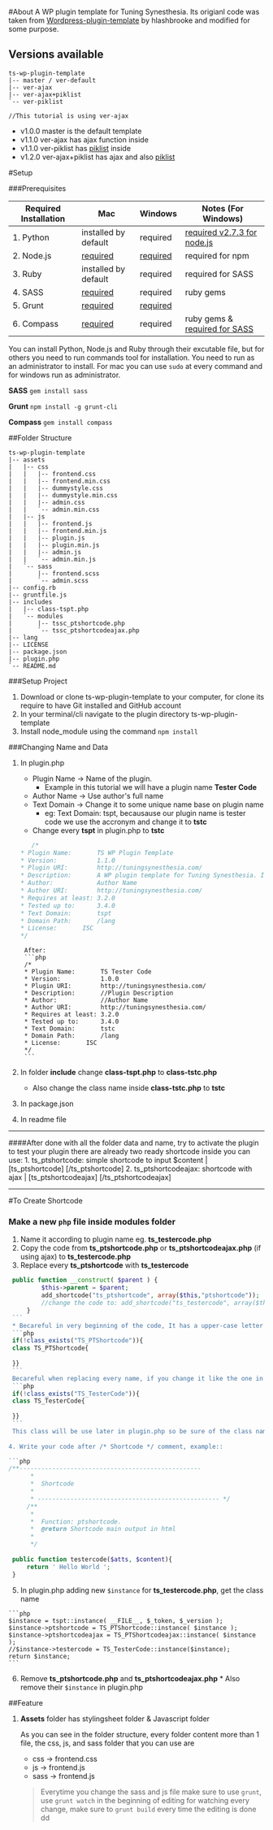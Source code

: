 #About
A WP plugin template for Tuning Synesthesia. Its origianl code was taken from [Wordpress-plugin-template](https://github.com/hlashbrooke/WordPress-Plugin-Template) by hlashbrooke and modified for some purpose.
## Versions available

	ts-wp-plugin-template
	|-- master / ver-default
	|-- ver-ajax
	|-- ver-ajax+piklist
	`-- ver-piklist
	
	//This tutorial is using ver-ajax

	
* v1.0.0 master is the default template 
* v1.1.0 ver-ajax has ajax function inside
* v1.1.0 ver-piklist has [piklist](https://piklist.com/) inside
* v1.2.0 ver-ajax+piklist has ajax and also [piklist](https://piklist.com/)

  

#Setup

###Prerequisites

| Required Installation	| Mac	| Windows | Notes (For Windows) |
|---		|---	|---  	|---	|
| 1. Python	| installed by default	| required |  [required v2.7.3 for node.js](https://nodejs.org/en/download/) |
| 2. Node.js 	| [required](http://blog.teamtreehouse.com/install-node-js-npm-mac)	| [required](https://nodejs.org/en/download/) | required for npm	|
| 3. Ruby 		| installed by default	| required	| required for SASS	|
| 4. SASS 		| [required](http://sass-lang.com/install)	| required  | ruby gems	|
| 5. Grunt	| [required](http://gruntjs.com/getting-started)| [required](http://gruntjs.com/getting-started) |
| 6. Compass 	| [required](http://thesassway.com/beginner/getting-started-with-sass-and-compass)	| required | ruby gems & [required for SASS](http://thesassway.com/beginner/getting-started-with-sass-and-compass) |

You can install Python, Node.js and Ruby through their excutable file, but for others you need to run commands tool for installation. You need to run as an administrator to install. For mac you can use `sudo` at every command and for windows run as administrator.

**SASS**
`gem install sass` 

**Grunt**
`npm install -g grunt-cli`

**Compass**
`gem install compass`

##Folder Structure
```
ts-wp-plugin-template
|-- assets
|   |-- css
|   |   |-- frontend.css
|   |   |-- frontend.min.css
|   |   |-- dummystyle.css
|   |   |-- dummystyle.min.css
|   |   |-- admin.css
|   |   `-- admin.min.css
|   |-- js
|   |   |-- frontend.js
|   |   |-- frontend.min.js
|   |   |-- plugin.js
|   |   |-- plugin.min.js
|   |   |-- admin.js
|   |   `-- admin.min.js
|   `-- sass
|       |-- frontend.scss
|       `-- admin.scss
|-- config.rb
|-- gruntfile.js
|-- includes
|   |-- class-tspt.php
|   `-- modules
|       |-- tssc_ptshortcode.php
|       `-- tssc_ptshortcodeajax.php
|-- lang
|-- LICENSE
|-- package.json
|-- plugin.php
`-- README.md
```

###Setup Project
1. Download or clone ts-wp-plugin-template to your computer, for clone its require to have Git installed and GitHub account
2. In your terminal/cli navigate to the plugin directory ts-wp-plugin-template
3. Install node_module using the command `npm install`
  
###Changing Name and Data
1. In plugin.php
	* Plugin Name
	-> Name of the plugin. 
		* Example in this tutorial we will have a plugin name __Tester Code__
	* Author Name
	-> Use author's full name
	* Text Domain
	-> Change it to some unique name base on plugin name
		* eg: Text Domain: tspt, becausause our plugin name is tester code we use the accronym and change it to __tstc__
	* Change every __tspt__ in plugin.php to __tstc__
	
	 ```php
    	/*
	 * Plugin Name:       TS WP Plugin Template
	 * Version:           1.1.0
	 * Plugin URI:        http://tuningsynesthesia.com/
	 * Description:       A WP plugin template for Tuning Synesthesia. Its origianl code was taken from '<a href="https://github.com/hlashbrooke/WordPress-Plugin-Template">WordPress-Plugin-Template</a>' by hlashbrooke and modified for their purpose. How to use: change its file names and variable names at 4 parts in 'plugin.php' and 1 part in 'includes/class-tspt.php')
	 * Author:            Author Name
	 * Author URI:        http://tuningsynesthesia.com/
	 * Requires at least: 3.2.0
	 * Tested up to:      3.4.0
	 * Text Domain:       tspt
	 * Domain Path:       /lang
	 * License:	      ISC
	 */
	```
		After:	
		```php
		/*
	 	* Plugin Name:       TS Tester Code
	 	* Version:           1.0.0
	 	* Plugin URI:        http://tuningsynesthesia.com/
	 	* Description:       //Plugin Description
	 	* Author:            //Author Name
	 	* Author URI:        http://tuningsynesthesia.com/
	 	* Requires at least: 3.2.0
	 	* Tested up to:      3.4.0
	 	* Text Domain:       tstc
	 	* Domain Path:       /lang
	 	* License:	     ISC
	 	*/
		```
     	
2. In folder __include__ change __class-tspt.php__ to __class-tstc.php__
	* Also change the class name inside __class-tstc.php__ to __tstc__
3. In package.json
4. In readme file

****

####After done with all the folder data and name, try to activate the plugin to test your plugin
	there are already two ready shortcode inside you can use:
	1. ts_ptshortcode: simple shortcode to input $content | [ts_ptshortcode] [/ts_ptshortcode]
	2. ts_ptshortcodeajax: shortcode with ajax | [ts_ptshortcodeajax] [/ts_ptshortcodeajax]
****

#To Create Shortcode
### Make a new `php` file inside modules folder
   1. Name it according to plugin name eg. __ts_testercode.php__
   2. Copy the code from __ts_ptshortcode.php__ or __ts_ptshortcodeajax.php__ (if using ajax) to __ts_testercode.php__
   3. Replace every __ts_ptshortcode__ with __ts_testercode__
   
   ```php
   	public function __construct( $parent ) {
			$this->parent = $parent;
			add_shortcode("ts_ptshortcode", array($this,"ptshortcode"));
			//change the code to: add_shortcode("ts_testercode", array($this, "testercode"));
		}
	```
	* Becareful in very beginning of the code, It has a upper-case letter 
	```php
	if(!class_exists("TS_PTShortcode")){
	class TS_PTShortcode{
	
	}}
	```
	Becareful when replacing every name, if you change it like the one in the template it becoming like this:
	```php
	if(!class_exists("TS_TesterCode")){
	class TS_TesterCode{
	
	}}
	```
	This class will be use later in plugin.php so be sure of the class name.
	
   4. Write your code after /* Shortcode */ comment, example::
   
   ```php
   /**--------------------------------------------------
		 *
		 *	Shortcode 
		 *
		 * -------------------------------------------------- */
		/**
		 *
		 *	Function: ptshortcode.
		 *  @return Shortcode main output in html
		 *
		 */
		 
	public function testercode($atts, $content){
		return ' Hello World ';
	}
   ```
   5. In plugin.php adding new `$instance` for __ts_testercode.php__, get the class name
   	
   	```php
   	$instance = tspt::instance( __FILE__, $_token, $_version );
	$instance->ptshortcode = TS_PTShortcode::instance( $instance );
	$instance->ptshortcodeajax = TS_PTShortcodeajax::instance( $instance );
	//$instance->testercode = TS_TesterCode::instance($instance);
	return $instance;
	```
   6. Remove __ts_ptshortcode.php__ and __ts_ptshortcodeajax.php__
   	* Also remove their `$instance` in plugin.php
   
##Feature
1. __Assets__ folder has stylingsheet folder & Javascript folder

	As you can see in the folder structure, every folder content more than 1 file, the css, js, and sass folder 	that you can use are
	
	* css -> frontend.css
   	* js  -> frontend.js
   	* sass -> frontend.js
   
   >Everytime you change the sass and js file make sure to use `grunt`,
   >use `grunt watch` in the beginning of editing for watching every change,
   >make sure to `grunt build` every time the editing is done
dd
